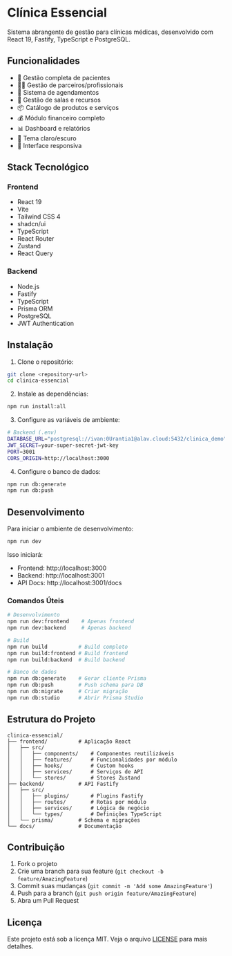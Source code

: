 # Clínica Essencial

Sistema abrangente de gestão para clínicas médicas, desenvolvido com React 19, Fastify, TypeScript e PostgreSQL.

## Funcionalidades

- 🏥 Gestão completa de pacientes
- 👨‍⚕️ Gestão de parceiros/profissionais
- 📅 Sistema de agendamentos
- 🏢 Gestão de salas e recursos
- 📦 Catálogo de produtos e serviços
- 💰 Módulo financeiro completo
- 📊 Dashboard e relatórios
- 🌙 Tema claro/escuro
- 📱 Interface responsiva

## Stack Tecnológico

### Frontend
- React 19
- Vite
- Tailwind CSS 4
- shadcn/ui
- TypeScript
- React Router
- Zustand
- React Query

### Backend
- Node.js
- Fastify
- TypeScript
- Prisma ORM
- PostgreSQL
- JWT Authentication

## Instalação

1. Clone o repositório:
```bash
git clone <repository-url>
cd clinica-essencial
```

2. Instale as dependências:
```bash
npm run install:all
```

3. Configure as variáveis de ambiente:
```bash
# Backend (.env)
DATABASE_URL="postgresql://ivan:0Urantia1@alav.cloud:5432/clinica_demo"
JWT_SECRET=your-super-secret-jwt-key
PORT=3001
CORS_ORIGIN=http://localhost:3000
```

4. Configure o banco de dados:
```bash
npm run db:generate
npm run db:push
```

## Desenvolvimento

Para iniciar o ambiente de desenvolvimento:

```bash
npm run dev
```

Isso iniciará:
- Frontend: http://localhost:3000
- Backend: http://localhost:3001
- API Docs: http://localhost:3001/docs

### Comandos Úteis

```bash
# Desenvolvimento
npm run dev:frontend    # Apenas frontend
npm run dev:backend     # Apenas backend

# Build
npm run build          # Build completo
npm run build:frontend # Build frontend
npm run build:backend  # Build backend

# Banco de dados
npm run db:generate    # Gerar cliente Prisma
npm run db:push        # Push schema para DB
npm run db:migrate     # Criar migração
npm run db:studio      # Abrir Prisma Studio
```

## Estrutura do Projeto

```
clinica-essencial/
├── frontend/          # Aplicação React
│   ├── src/
│   │   ├── components/    # Componentes reutilizáveis
│   │   ├── features/      # Funcionalidades por módulo
│   │   ├── hooks/         # Custom hooks
│   │   ├── services/      # Serviços de API
│   │   └── stores/        # Stores Zustand
├── backend/           # API Fastify
│   ├── src/
│   │   ├── plugins/       # Plugins Fastify
│   │   ├── routes/        # Rotas por módulo
│   │   ├── services/      # Lógica de negócio
│   │   └── types/         # Definições TypeScript
│   └── prisma/        # Schema e migrações
└── docs/              # Documentação
```

## Contribuição

1. Fork o projeto
2. Crie uma branch para sua feature (`git checkout -b feature/AmazingFeature`)
3. Commit suas mudanças (`git commit -m 'Add some AmazingFeature'`)
4. Push para a branch (`git push origin feature/AmazingFeature`)
5. Abra um Pull Request

## Licença

Este projeto está sob a licença MIT. Veja o arquivo [LICENSE](LICENSE) para mais detalhes.